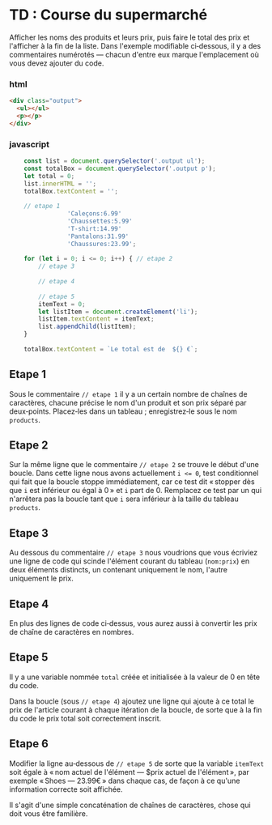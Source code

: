 # TD : Course du supermarché

Afficher les noms des produits et leurs prix, puis faire le total des prix et l'afficher à la fin de la liste. Dans l'exemple modifiable ci‑dessous, il y a des commentaires numérotés — chacun d'entre eux marque l'emplacement où vous devez ajouter du code.

### html
```html
<div class="output">
  <ul></ul>
  <p></p>
</div>
```

### javascript

```javascript
    const list = document.querySelector('.output ul');
    const totalBox = document.querySelector('.output p');
    let total = 0;
    list.innerHTML = '';
    totalBox.textContent = '';
    
    // etape 1
                'Caleçons:6.99'
                'Chaussettes:5.99'
                'T-shirt:14.99'
                'Pantalons:31.99'
                'Chaussures:23.99';
    
    for (let i = 0; i <= 0; i++) { // etape 2
	    // etape 3
	    
	    // etape 4
	    
	    // etape 5
	    itemText = 0;
	    let listItem = document.createElement('li');
	    listItem.textContent = itemText;
	    list.appendChild(listItem);
    }
    
    totalBox.textContent = `Le total est de  ${} €`;
```

## Etape 1

Sous le commentaire  `// etape 1`  il y a un certain nombre de chaînes de caractères, chacune précise le nom d'un produit et son prix séparé par deux‑points. 
Placez‑les dans un tableau ; enregistrez‑le sous le nom  `products`.

## Etape 2

Sur la même ligne que le commentaire  `// etape 2`  se trouve le début d'une boucle. Dans cette ligne nous avons actuellement  `i <= 0`, test conditionnel qui fait que la boucle  stoppe immédiatement, car ce test dit « stopper dès que  `i`  est inférieur ou égal à 0 » et  `i`  part de 0. Remplacez ce test par un qui n'arrêtera pas la boucle tant que  `i`  sera inférieur à la taille du tableau  `products`.

## Etape 3

Au dessous du commentaire  `// etape 3`  nous voudrions que vous écriviez une ligne de code qui scinde l'élément courant du tableau (`nom:prix`) en deux éléments distincts, un contenant uniquement le nom, l'autre uniquement le prix. 

## Etape 4

En plus des lignes de code ci‑dessus, vous aurez aussi à convertir les prix de chaîne de caractères en nombres. 

## Etape 5

Il y a une variable nommée  `total`  créée et initialisée à la valeur de 0 en tête du code. 

Dans la boucle (sous  `// etape 4`) ajoutez une ligne qui ajoute à ce total le prix de l'article courant à chaque itération de la boucle, de sorte que à la fin du code le prix total soit correctement inscrit. 

## Etape 6

Modifier la ligne au‑dessous de `// etape 5`  de sorte que la variable  `itemText`  soit égale à « nom actuel de l'élément — $prix actuel de l'élément », par exemple « Shoes — 23.99€ » dans chaque cas, de façon à ce qu'une information correcte soit affichée. 

Il s'agit d'une simple concaténation de chaînes de caractères, chose qui doit vous être familière.
